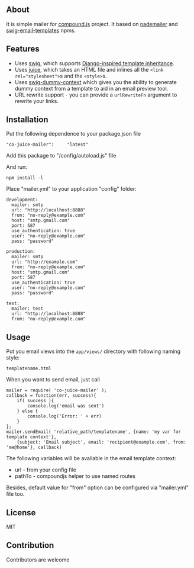 About
-----

It is simple mailer for [compound.js](https://github.com/1602/compound) project.
It based on [nademailer](https://github.com/andris9/Nodemailer) and [swig-email-templates](https://github.com/superjoe30/swig-email-templates) npms.

Features
--------

 * Uses [swig](https://github.com/paularmstrong/swig/), which supports
   [Django-inspired template inheritance](https://docs.djangoproject.com/en/dev/topics/templates/#template-inheritance).
 * Uses [juice](https://github.com/LearnBoost/juice), which takes an HTML
   file and inlines all the `<link rel="stylesheet">`s and the `<style>`s.
 * Uses [swig-dummy-context](https://github.com/superjoe30/swig-dummy-context)
   which gives you the ability to generate dummy context from a template to
   aid in an email preview tool.
 * URL rewrite support - you can provide a `urlRewriteFn` argument to rewrite
   your links.

Installation
------------

Put the following dependence to your package.json file

    "co-juice-mailer":     "latest"

Add this package to "/config/autoload.js" file
    
And run:
    
    npm install -l
    
Place "mailer.yml" to your application "config" folder:

    development:
      mailer: smtp
      url: "http://localhost:8888"
      from: "no-reply@example.com"
      host: "smtp.gmail.com"
      port: 587
      use_authentication: true
      user: "no-reply@example.com"
      pass: "password"
    
    production:
      mailer: smtp
      url: "http://example.com"
      from: "no-reply@example.com"
      host: "smtp.gmail.com"
      port: 587
      use_authentication: true
      user: "no-reply@example.com"
      pass: "password"
    
    test:
      mailer: test
      url: "http://localhost:8888"
      from: "no-reply@example.com"
    


Usage
-----

Put you email views into the `app/views/` directory with following naming style:

    templatename.html

When you want to send email, just call

    mailer = require( 'co-juice-mailer' );
    callback = function(err, success){
        if( success ){
            console.log('email was sent')
        } else {
            console.log('Error: ' + err)
        }
    };
    mailer.sendEmail( 'relative_path/templatename', {name: 'my var for template context'},
        {subject: 'Email subject', email: 'recipient@example.com', from: 'me@home'}, callback)


The following variables will be available in the email template context:

 - url - from your config file
 - pathTo - compoundjs helper to use named routes

Besides, default value for "from" option can be configured via "mailer.yml" file too.


License
-------

MIT

Contribution
------------

Contributors are welcome
